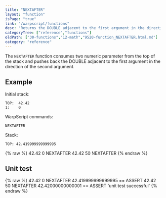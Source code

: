 ```yaml
---
title: "NEXTAFTER"
layout: "function"
isPage: "true"
link: "/warpscript/functions"
desc: "Returns the DOUBLE adjacent to the first argument in the direction of the second argument"
categoryTree: ["reference","functions"]
oldPath: ["30-functions","12-math","9520-function_NEXTAFTER.html.md"]
category: "reference"
---
```

 

The `NEXTAFTER` function consumes two numeric parameter from the top of the stack and pushes back the DOUBLE adjacent to the first argument in the direction of the second argument.


## Example ##

Initial stack:

    TOP:  42.42
    1:    0


WarpScript commands:

    NEXTAFTER

Stack: 

    TOP: 42.419999999999995


{% raw %}
<warp10-warpscript-widget backend="{{backend}}"  exec-endpoint="{{execEndpoint}}">42.42 
0
NEXTAFTER
42.42
50
NEXTAFTER
</warp10-warpscript-widget>
{% endraw %}    


## Unit test ##

{% raw %}
<warp10-warpscript-widget backend="{{backend}}"  exec-endpoint="{{execEndpoint}}">42.42 
0
NEXTAFTER
42.419999999999995 == ASSERT
42.42
50
NEXTAFTER
42.42000000000001 == ASSERT
'unit test successful'
</warp10-warpscript-widget>
{% endraw %}        
